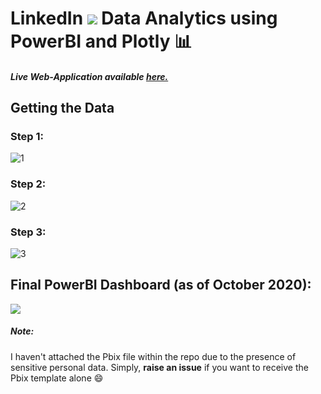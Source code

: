# LinkedIn <img src="https://img.icons8.com/fluent/48/000000/linkedin.png"/> Data Analytics using PowerBI  and Plotly :bar_chart: 

##### Live Web-Application available [here.]()

## Getting the Data

### Step 1:
![1](https://user-images.githubusercontent.com/29462447/97801422-98bfa000-1c62-11eb-9e38-58dc6038f0b6.png)

### Step 2:
![2](https://user-images.githubusercontent.com/29462447/97801415-94938280-1c62-11eb-9e47-03396d196297.png)

### Step 3:
![3](https://user-images.githubusercontent.com/29462447/97801420-98270980-1c62-11eb-8ddc-5c05a0dd1f00.png)

## Final PowerBI Dashboard (as of October 2020):
<kbd>
<img src="https://user-images.githubusercontent.com/29462447/97801527-63678200-1c63-11eb-99f7-260c0d4e554a.png" data-canonical-src="https://user-images.githubusercontent.com/29462447/97801527-63678200-1c63-11eb-99f7-260c0d4e554a.png"/> 
</kbd>

##### Note:
I haven't attached the Pbix file within the repo due to the presence of sensitive personal data. Simply, **raise an issue** if you want to receive the Pbix template alone :smile:
